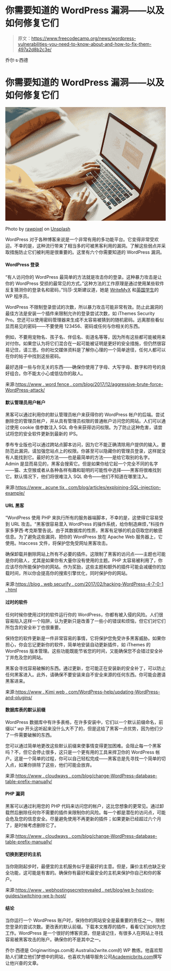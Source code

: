# 你需要知道的 WordPress 漏洞——以及如何修复它们

> 原文：<https://www.freecodecamp.org/news/wordpress-vulnerabilities-you-need-to-know-about-and-how-to-fix-them-497a2d8b2c3e/>

乔尔·s·西德

# 你需要知道的 WordPress 漏洞——以及如何修复它们

![JgyzQHVAbg5p2fp8dAymhNJzTmE7yBb8HNeN](img/b89f9a643c9d047405f13897a38c502e.png)

Photo by [rawpixel](https://unsplash.com/photos/zHNS-vrAVGU?utm_source=unsplash&utm_medium=referral&utm_content=creditCopyText) on [Unsplash](https://unsplash.com/search/photos/website?utm_source=unsplash&utm_medium=referral&utm_content=creditCopyText)

WordPress 对于各种博客来说是一个非常有用的多功能平台。它变得非常受欢迎。不幸的是，这种流行带来了相当多的可被黑客利用的漏洞。了解这些弱点并采取措施防止它们被利用是很重要的。这里有六个你需要知道的 WordPress 漏洞。

#### **WordPress 登录**

“有人访问你的 WordPress 最简单的方法就是攻击你的登录。这种暴力攻击是让你的 WordPress 受损的最常见的方式。”这种方法的工作原理是通过使用某些软件反复猜测你的登录名和密码，”玛莎·戈斯建议道，她是 [WriteMyX](https://writemyx.com/) 和[英国学生](https://britstudent.com/)的 WP 程序员。

WordPress 不限制登录尝试的次数，所以暴力攻击可能非常有效。防止此漏洞的最佳方法是安装一个插件来限制允许的登录尝试次数，如 iThemes Security Pro。您还可以使用密码管理器来生成不太容易被猜到的随机密码。远离那些看似显而易见的密码——不要使用 123456、密码或任何与你相关的东西。

例如，不要用宠物名、孩子名、伴侣名、街道名等等，因为所有这些都可能被用来对付你。如果您认为将它们混合在一起可能被证明是更好的安全措施，但仍然很容易记住，请三思。你的社交媒体资料是了解你心理的一个简单途径，任何人都可以在你的帖子中找到这些密码。

最好选择一些与你无关的东西——确保你使用了字母、大写字母、数字和符号的良好组合。你不能太小心或低估你的敌人。

来源:[https://www . word fence . com/blog/2017/12/aggressive-brute-force-WordPress-attack/](https://www.wordfence.com/blog/2017/12/aggressive-brute-force-wordpress-attack/)

#### **默认管理员用户帐户**

黑客可以通过利用你的默认管理员帐户来获得你的 WordPress 帐户的后端。尝试删除您的管理员帐户，并从具有管理员权限的普通帐户访问您的网站。人们可以通过使用 cookie 值参数注入 SQL 命令来获得访问权限。为了防止这种危害，请尝试将您的安全软件更新到最新的 IPS。

季布专业版也可以通过跨站点脚本访问，因为它不能正确清除用户提供的输入。要防范此漏洞，请加强您站点上的权限。你甚至可以隐藏你的管理员登录，这样就没有人能找到它。最好的方法——也是最简单的方法——是给它取别的名字。Admin 是显而易见的，黑客会搜索它。但是如果你给它起一个完全不同的名字——猫、太空猴或者从各种各样有趣和聪明的可能性中选择——黑客将很难找到它。默认情况下，他们将很难注入 SQL 命令——他们不知道在哪里注入。

来源:[https://www . acune tix . com/blog/articles/exploining-SQL-injection-example/](https://www.acunetix.com/blog/articles/exploiting-sql-injection-example/)

#### **URL 黑客**

“WordPress 使用 PHP 来执行所有的服务器端脚本，不幸的是，这使得它容易受到 URL 攻击。“黑客很容易潜入 WordPress 的操作系统，给你制造麻烦，”科技作家多萝西·考克斯警告说。由于其数据库的性质，黑客有足够的机会窃取您的敏感信息。为了避免这些漏洞，把你的 WordPress 放在 Apache Web 服务器上，它使用。htaccess 文件，将保护您免受网址黑客攻击。

确保卸载并删除网站上所有不必要的插件。这限制了黑客的访问点——主题也可能是你的敌人，尤其是如果你有大量你没有使用的主题。PHP 太容易被利用了，你应该尽你所能保护你的网站。作为奖励，这些主题和额外的插件可能会减缓你的加载时间，所以你会提高你的搜索引擎优化，同时保护你的网站。

来源:[https://blog . web securify . com/2017/02/hacking-WordPress-4-7-0-1 . html](https://blog.websecurify.com/2017/02/hacking-wordpress-4-7-0-1.html)

#### **过时的软件**

任何时候你使用过时的软件运行你的 WordPress，你都有被入侵的风险。人们很容易陷入这样一个陷阱，认为更新只是改善了一些小的错误和烦恼，但它们对它们所包含的安全补丁也很重要。

保持您的软件更新是一件非常容易的事情，它将保护您免受许多黑客威胁。如果你担心，你会忘记更新你的软件，简单地安装自动更新插件，如 iThemes 的 WordPress 版本管理。这些功能既能节省您的时间，又能确保您不会错过安全补丁并危及您的网站。

黑客会寻找容易破解的东西。通过更新，您可能正在安装新的安全补丁，可以防止任何黑客进入。此外，请确保不要安装来自不安全来源的任何东西。你可能会邀请黑客进来。

来源:[https://www . Kimi web . com/WordPress-help/updating-WordPress-and-plugins/](https://www.kimiweb.com/wordpress-help/updating-wordpress-and-plugins/)

#### **数据库表的默认前缀**

WordPress 数据库中有许多表格，在许多安装中，它们以一个默认前缀命名，前缀以“ *wp* 开头这听起来没什么大不了的，但是这给了黑客一点优势，因为他们少了一件需要破解的东西。

您可以通过简单地更改这些默认前缀来使事情变得更加困难。会阻止每一个黑客吗？不，但它会停止很多，这只是一个更有用的工具来捍卫你的 WordPress 帐户。这是一个简单的过程，你可以自己轻松完成——黑客总是先寻找一个简单的切入点，如果你排除了这些，他们可能会放弃。

来源:[https://www . cloudways . com/blog/change-WordPress-database-table-prefix-manually/](https://www.cloudways.com/blog/change-wordpress-database-table-prefix-manually/)

#### **PHP 漏洞**

黑客可以通过利用您的 PHP 代码来访问您的帐户，这比您想象的更常见。通过卸载然后删除任何你不需要的插件来限制你的风险。每一个都是潜在的访问点，可能会危及您的信息安全。尽量避免使用不再更新的插件；如果更新已经超过六个月了，是时候考虑删除它了。

来源:[https://www . cloudways . com/blog/change-WordPress-database-table-prefix-manually/](https://www.cloudways.com/blog/change-wordpress-database-table-prefix-manually/)

#### **切换到更好的主机**

当你刚刚起步时，最便宜的主机服务似乎是最好的主意。但是，廉价主机也缺乏安全功能，这可能是有害的。确保你有最好和最安全的主机来保护你自己和你的客户。

来源:[https://www . webhostingsecretrevealed . net/blog/we b-hosting-guides/switching-we b-host/](https://www.webhostingsecretrevealed.net/blog/web-hosting-guides/switching-web-host/)

#### **结论**

当你运行一个 WordPress 账户时，保持你的网站安全是最重要的责任之一。限制您登录的尝试次数。更改表的默认前缀。下载本文推荐的插件，看看它们如何为您工作。WordPress 是一个很好的博客资源，但是请记住，有很多人在网站上寻找容易被黑客攻击的账户。确保你的不是其中之一。

乔尔·西德是 Originwritings.com和 Australia2write.com的 WP 教练。他喜欢帮助人们建立他们梦想中的网站，也喜欢为辅导服务公司[Academicbrits.com](https://academicbrits.com/)撰写让他兴奋的文章。